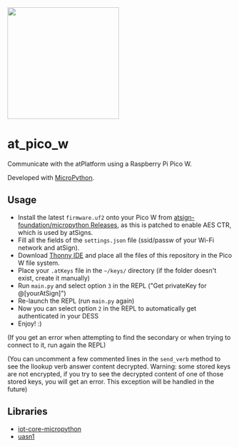<img width=250px src="https://atsign.dev/assets/img/atPlatform_logo_gray.svg?sanitize=true">

# at_pico_w
Communicate with the atPlatform using a Raspberry Pi Pico W.

Developed with [MicroPython](https://micropython.org/).

## Usage
- Install the latest `firmware.uf2` onto your Pico W from [atsign-foundation/micropython Releases](https://github.com/atsign-foundation/micropython/releases), as this is patched to enable AES CTR, which is used by atSigns.
- Fill all the fields of the `settings.json` file (ssid/passw of your Wi-Fi network and atSign). 
- Download [Thonny IDE](https://thonny.org/) and place all the files of this repository in the Pico W file system.
- Place your `.atKeys` file in the `~/keys/` directory (if the folder doesn't exist, create it manually)
- Run `main.py` and select option `3` in the REPL ("Get privateKey for @[yourAtSign]")
- Re-launch the REPL (run `main.py` again)
- Now you can select option `2` in the REPL to automatically get authenticated in your DESS
- Enjoy!  :)

(If you get an error when attempting to find the secondary or when trying to connect to it, run again the REPL)

(You can uncomment a few commented lines in the `send_verb` method to see the llookup verb answer content decrypted. Warning: some stored keys are not encrypted, if you try to see the decrypted content of one of those stored keys, you will get an error. This exception will be handled in the future)

## Libraries
- [iot-core-micropython](https://github.com/GoogleCloudPlatform/iot-core-micropython)
- [uasn1](https://github.com/mkomon/uasn1)

